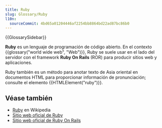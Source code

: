 ```yaml
---
title: Ruby
slug: Glossary/Ruby
l10n:
  sourceCommit: 4bd65a01204446af2254bb8864bd22ad87bc86b0
---
```


{{GlossarySidebar}}

**Ruby** es un lenguaje de programación de código abierto. En el contexto {{glossary("world wide web", "Web")}}, Ruby se suele usar en el lado del servidor con el framework **Ruby On Rails** (ROR) para producir sitios web y aplicaciones.

Ruby también es un método para anotar texto de Asia oriental en documentos HTML para proporcionar información de pronunciación; consulte el elemento {{HTMLElement("ruby")}}.

## Véase también

- [Ruby](https://es.wikipedia.org/wiki/Ruby) en Wikipedia
- [Sitio web oficial de Ruby](https://www.ruby-lang.org/es/)
- [Sitio web oficial de Ruby On Rails](https://rubyonrails.org/)
